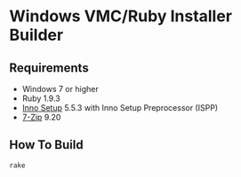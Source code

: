 Windows VMC/Ruby Installer Builder
==================================

Requirements
----------------------------------

* Windows 7 or higher
* Ruby 1.9.3
* [Inno Setup](http://www.jrsoftware.org/isinfo.php) 5.5.3 with Inno Setup Preprocessor (ISPP)
* [7-Zip](http://www.7-zip.org/) 9.20


How To Build
------------

```
rake
```
